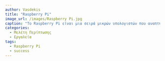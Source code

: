 ```yaml
---
author: Vasdekis
title: "Raspberry Pi"
image_url: /images/Raspberry Pi.jpg
caption: "Το Raspberry Pi είναι μια σειρά μικρών υπολογιστών που αναπτύχθηκε στο Ηνωμένο Βασίλειο από το Ίδρυμα Raspberry Pi σε συνεργασία με την Broadcom. Xρησιμοποιείται από χομπίστες υπολογιστών και ηλεκτρονικών, λόγω της υιοθέτησης των προτύπων HDMI και USB."
categories:
  - Μελέτη Περίπτωσης
  - Εργαλεία
tags:
  - Raspberry Pi
  - success
---
```

